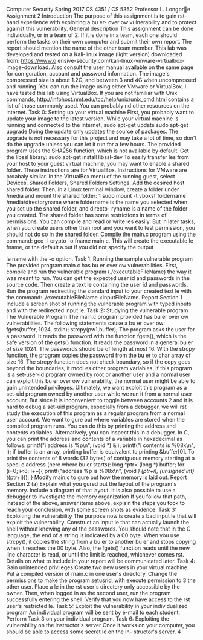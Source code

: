 Computer Security Spring 2017
CS 4351 / CS 5352 Professor L. Longpre
Assignment 2
Introduction
The purpose of this assignment is to gain 
rst-hand experience with exploiting a bu
er-
over
ow vulnerability and to protect against this vulnerability.
General description
This assignment can be done individually, or in a team of 2. If it is done in a team, each one
should perform the tasks on their own computer and submit their own report. The report
should mention the name of the other team member. This lab was developed and tested on
a Kali-linux image (light version) downloaded from:
https://www.o
ensive-security.com/kali-linux-vmware-virtualbox-image-download.
Also consult the user manual available on the same page for con
guration, account and
password information. The image's compressed size is about 1.2G, and between 3 and 4G
when uncompressed and running. You can run the image using either VMware or VirtualBox.
I have tested this lab using VirtualBox.
If you are not familiar with Unix commands,
http://infohost.nmt.edu/tcc/help/unix/unix_cmd.html
contains a list of those commonly used. You can probably 
nd other resources on the internet.
Task 0: Setting up your virtual machine
First, you probably want to update your image to the latest version. While your virtual
machine is running and connected to the internet,
sudo apt-get update
sudo apt-get upgrade
Doing the update only updates the source of packages. The upgrade is not necessary for this
project and may take a lot of time, so don't do the upgrade unless you can let it run for a
few hours.
The provided program uses the SHA256 function, which is not available by default. Get the
libssl library:
sudo apt-get install libssl-dev
To easily transfer 
les from your host to your guest virtual machine, you may want to enable
a shared folder. These instructions are for VirtualBox. Instructions for VMware are proabaly
similar. In the VirtualBox menu of the running guest, select Devices, Shared Folders, Shared
Folders Settings. Add the desired host shared folder. Then, in a Linux terminal window,
create a folder under /media and mount the shared folder:
1
sudo mount -t vboxsf foldername /media/directoryname
where foldername is the name you selected when you set up the shared folder, and directo-
ryname is a name of the folder you created. The shared folder has some restrictions in terms
of permissions. You can compile and read or write 
les easily. But in later tasks, when you
create users other than root and you want to test permission, you should not do so in the
shared folder.
Compile the main.c program using the command: gcc -l crypto -o fname main.c. This
will create the executable 
le fname, or the default a.out if you did not specify the output

le name with the -o option.
Task 1: Running the sample vulnerable program
The provided program main.c has bu
er over
ow vulnerabilities. First, compile and run
the vulnerable program (./executableFileName) the way it was meant to run. You can get
the expected user id and passwords in the source code.
Then create a text 
le containing the user id and passwords. Run the program redirecting
the standard input to your created text 
le with the command:
./executableFileName <inputFileName.
Report Section 1
Include a screen shot of running the vulnerable program with typed inputs and with the
redirected input 
le.
Task 2: Studying the vulnerable program
The Vulnerable Program
The main.c program provided has bu
er over
ow vulnerabilities. The following statements
cause a bu
er over
ow:
fgets(buffer, 1024, stdin);
strcpy(pw1,buffer);
The program asks the user for a password. It reads the password with the function fgets(),
which is the safe version of the gets() function. It reads the password in a general bu
er
of size 1024. The passwords should be of length at most 16. With the strcpy function,
the program copies the password from the bu
er to char array of size 16. The strcpy
function does not check boundary, so if the copy goes beyond the boundaries, it modi
es
other program variables.
If this program is a set-user-id program owned by root or another user and a normal user can
exploit this bu
er over
ow vulnerability, the normal user might be able to gain unintended
privileges.
Ultimately, we want exploit this program as a set-uid program owned by another user while
we run it from a normal user account. But since it is inconvenient to toggle between accounts
2
and it is hard to debug a set-uid program, especially from a debugger, we will 
rst study the
execution of this program as a regular program from a normal user account.
We want to 
gure out where variables are stored when the compiled program runs.
You can do this by printing the address and contents variables. Alternatively, you can inspect
this in a debugger.
In C, you can print the address and contents of a variable in hexadecimal as follows:
printf("i address is %p\n", (void *) &i);
printf("i contents is %08x\n", i);
if buffer is an array, printing buffer is equivalent to printing &buffer[0].
To print the contents of 8 words (32 bytes) of contiguous memory starting at a speci
c
address (here where bu
er starts):
long *ptr= (long *) buffer;
for (i=0; i<8; i++){
printf("address %p is %08x\n",
(void *) (ptr+i),
(unsigned int) (*(ptr+i)));
}
Modify main.c to 
gure out how the memory is laid out.
Report Section 2
(a) Explain what you 
gured out the layout of the program's memory. Include a diagram
of that layout.
It is also possible to use a debugger to investigate the memory organization If you follow
that path, instead of the above, answer items above, explain the steps you took to reach
your conclusion, with some screen shots as evidence.
Task 3: Exploiting the vulnerability
The purpose now is create a bad input 
le that will exploit the vulnerability. Construct an
input 
le that can actually launch the shell without knowing any of the passwords. You
should note that in the C language, the end of a string is indicated by a 00 byte. When you
use strcpy(), it copies the string from a bu
er to another bu
er and stops copying when it
reaches the 00 byte. Also, the fgets() function reads until the new line character is read,
or until the limit is reached, whichever comes 
rst.
Details on what to include in your report will be communicated later.
Task 4: Gain unintended privileges
Create two new users in your virtual machine. Put a compiled version of main.c in one user's
directory. Change the permissions to make the program setusrid, with execute permission to
3
the other user. Place a 
le in the 
rst user's directory only accessible by the owner. Then,
when logged in as the second user, run the program successfully entering the shell. Verify
that you now have access to the 
rst user's restricted 
le.
Task 5: Exploit the vulnerability in your individualized program
An individual program will be sent by e-mail to each student. Perform Task 3 on your
individual program.
Task 6: Exploiting the vulnerability on the instructor's server
Once it works on your computer, you should be able to access some secret 
le on the in-
structor's server.
4